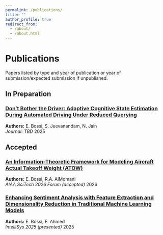 ```yaml
---
permalink: /publications/
title: ""
author_profile: true
redirect_from: 
  - /about/
  - /about.html
---
```


# Publications

Papers listed by type and year of publication or year of submission/expected submission if unpublished.


## In Preparation
### [Don’t Bother the Driver: Adaptive Cognitive State Estimation During Automated Driving Under Reduced Querying](https://bossiemanuele.github.io/portfolio/01_SURF/)  
**Authors:** E. Bossi, S. Jeevanandam, N. Jain  
*Journal: TBD*
2025

## Accepted

### [An Information-Theoretic Framework for Modeling Aircraft Actual Takeoff Weight (ATOW)](https://bossiemanuele.github.io/portfolio/02_ATOW/)  
**Authors:** E. Bossi, R.A. AlMomani  
*AIAA SciTech 2026 Forum (accepted)*
2026

### [Enhancing Sentiment Analysis with Feature Extraction and Dimensionality Reduction in Traditional Machine Learning Models]()  
**Authors:** E. Bossi, F. Ahmed  
*IntelliSys 2025 (presented)*
2025

